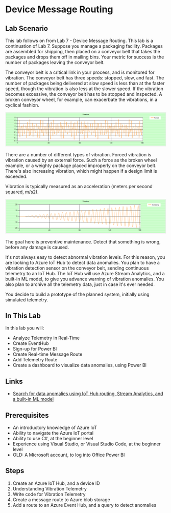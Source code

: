 # Device Message Routing

## Lab Scenario

This lab follows on from Lab 7 - Device Message Routing. This lab is a continuation of Lab 7. Suppose you manage a packaging facility. Packages are assembled for shipping, then placed on a conveyor belt that takes the packages and drops them off in mailing bins. Your metric for success is the number of packages leaving the conveyor belt.

The conveyor belt is a critical link in your process, and is monitored for vibration. The conveyor belt has three speeds: stopped, slow, and fast. The number of packages being delivered at slow speed is less than at the faster speed, though the vibration is also less at the slower speed. If the vibration becomes excessive, the conveyor belt has to be stopped and inspected. A broken conveyor wheel, for example, can exacerbate the vibrations, in a cyclical fashion.

![Graph of cyclical forced vibration](../../Linked_Image_Files/M99-L01-Vibration1.png)

There are a number of different types of vibration. Forced vibration is vibration caused by an external force. Such a force as the broken wheel example, or a weighty package placed improperly on the conveyor belt. There's also increasing vibration, which might happen if a design limit is exceeded.

Vibration is typically measured as an acceleration (meters per second squared, m/s2).

![Graph of cyclical forced vibration](../../Linked_Image_Files/M99-L01-Vibration2.png)

The goal here is preventive maintenance. Detect that something is wrong, before any damage is caused.

It's not always easy to detect abnormal vibration levels. For this reason, you are looking to Azure IoT Hub to detect data anomalies. You plan to have a vibration detection sensor on the conveyor belt, sending continuous telemetry to an IoT Hub. The IoT Hub will use Azure Stream Analytics, and a built-in ML model, to give you advance warning of vibration anomalies. You also plan to archive all the telemetry data, just in case it's ever needed.

You decide to build a prototype of the planned system, initially using simulated telemetry.

## In This Lab

In this lab you will:

* Analyze Telemetry in Real-Time
* Create EventHub
* Sign-up for Power BI
* Create Real-time Message Route
* Add Telemetry Route
* Create a dashboard to visualize data anomalies, using Power BI

## Links

* [Search for data anomalies using IoT Hub routing, Stream Analytics, and a built-in ML model](https://docs.microsoft.com/en-us/learn/modules/data-anomaly-detection-using-azure-iot-hub/)

## Prerequisites

* An introductory knowledge of Azure IoT
* Ability to navigate the Azure IoT portal
* Ability to use C#, at the beginner level
* Experience using Visual Studio, or Visual Studio Code, at the beginner level
* OLD: A Microsoft account, to log into Office Power BI

## Steps

1. Create an Azure IoT Hub, and a device ID
1. Understanding Vibration Telemetry
1. Write code for Vibration Telemetry
1. Create a message route to Azure blob storage
1. Add a route to an Azure Event Hub, and a query to detect anomalies
